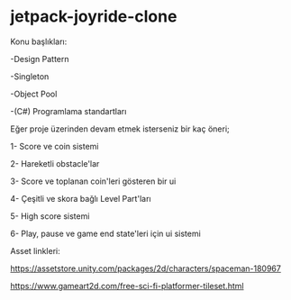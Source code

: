 # jetpack-joyride-clone

Konu başlıkları:

-Design Pattern

-Singleton

-Object Pool

-(C#) Programlama standartları


Eğer proje üzerinden devam etmek isterseniz bir kaç öneri;

1- Score ve coin sistemi

2- Hareketli obstacle'lar

3- Score ve toplanan coin'leri gösteren bir ui

4- Çeşitli ve skora bağlı Level Part'ları

5- High score sistemi

6- Play, pause ve game end state'leri için ui sistemi


Asset linkleri:

https://assetstore.unity.com/packages/2d/characters/spaceman-180967

https://www.gameart2d.com/free-sci-fi-platformer-tileset.html
